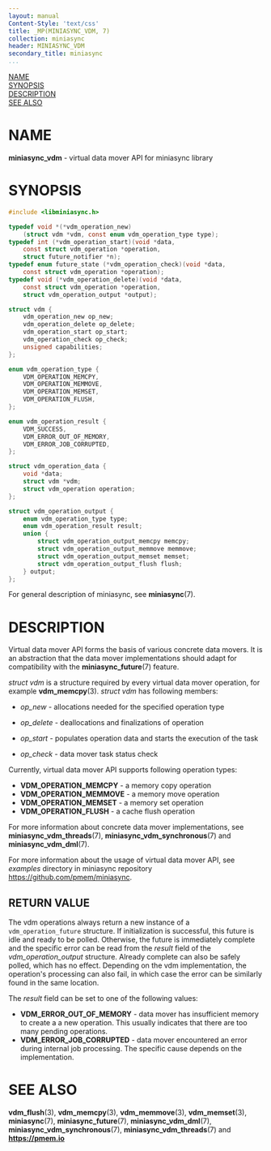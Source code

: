 ```yaml
---
layout: manual
Content-Style: 'text/css'
title: _MP(MINIASYNC_VDM, 7)
collection: miniasync
header: MINIASYNC_VDM
secondary_title: miniasync
...
```


[comment]: <> (SPDX-License-Identifier: BSD-3-Clause)
[comment]: <> (Copyright 2022, Intel Corporation)

[comment]: <> (miniasync_vdm.7 -- man page for miniasync vdm API)

[NAME](#name)<br />
[SYNOPSIS](#synopsis)<br />
[DESCRIPTION](#description)<br />
[SEE ALSO](#see-also)<br />

# NAME #

**miniasync_vdm** - virtual data mover API for miniasync library

# SYNOPSIS #

```c
#include <libminiasync.h>

typedef void *(*vdm_operation_new)
	(struct vdm *vdm, const enum vdm_operation_type type);
typedef int (*vdm_operation_start)(void *data,
	const struct vdm_operation *operation,
	struct future_notifier *n);
typedef enum future_state (*vdm_operation_check)(void *data,
	const struct vdm_operation *operation);
typedef void (*vdm_operation_delete)(void *data,
	const struct vdm_operation *operation,
	struct vdm_operation_output *output);

struct vdm {
	vdm_operation_new op_new;
	vdm_operation_delete op_delete;
	vdm_operation_start op_start;
	vdm_operation_check op_check;
	unsigned capabilities;
};

enum vdm_operation_type {
	VDM_OPERATION_MEMCPY,
	VDM_OPERATION_MEMMOVE,
	VDM_OPERATION_MEMSET,
	VDM_OPERATION_FLUSH,
};

enum vdm_operation_result {
	VDM_SUCCESS,
	VDM_ERROR_OUT_OF_MEMORY,
	VDM_ERROR_JOB_CORRUPTED,
};

struct vdm_operation_data {
	void *data;
	struct vdm *vdm;
	struct vdm_operation operation;
};

struct vdm_operation_output {
	enum vdm_operation_type type;
	enum vdm_operation_result result;
	union {
		struct vdm_operation_output_memcpy memcpy;
		struct vdm_operation_output_memmove memmove;
		struct vdm_operation_output_memset memset;
		struct vdm_operation_output_flush flush;
	} output;
};
```

For general description of miniasync, see **miniasync**(7).

# DESCRIPTION #

Virtual data mover API forms the basis of various concrete data movers.
It is an abstraction that the data mover implementations should adapt for
compatibility with the **miniasync_future**(7) feature.

*struct vdm* is a structure required by every virtual data mover operation, for
example **vdm_memcpy**(3). *struct vdm* has following members:

* *op_new* - allocations needed for the specified operation type

* *op_delete* - deallocations and finalizations of operation

* *op_start* - populates operation data and starts the execution of the task

* *op_check* - data mover task status check

Currently, virtual data mover API supports following operation types:

* **VDM_OPERATION_MEMCPY** - a memory copy operation
* **VDM_OPERATION_MEMMOVE** - a memory move operation
* **VDM_OPERATION_MEMSET** - a memory set operation
* **VDM_OPERATION_FLUSH** - a cache flush operation

For more information about concrete data mover implementations, see **miniasync_vdm_threads**(7),
**miniasync_vdm_synchronous**(7) and **miniasync_vdm_dml**(7).

For more information about the usage of virtual data mover API, see *examples* directory
in miniasync repository <https://github.com/pmem/miniasync>.

## RETURN VALUE ##

The vdm operations always return a new instance of a `vdm_operation_future`
structure. If initialization is successful, this future is idle and ready to be
polled. Otherwise, the future is immediately complete and the specific error
can be read from the *result* field of the *vdm_operation_output* structure.
Already complete can also be safely polled, which has no effect.
Depending on the vdm implementation, the operation's processing can also fail,
in which case the error can be similarly found in the same location.

The *result* field can be set to one of the following values:

* **VDM_ERROR_OUT_OF_MEMORY** - data mover has insufficient memory to create a
	a new operation. This usually indicates that there are too many pending
	operations.
* **VDM_ERROR_JOB_CORRUPTED** - data mover encountered an error during internal
	job processing. The specific cause depends on the implementation.

# SEE ALSO #

**vdm_flush**(3), **vdm_memcpy**(3), **vdm_memmove**(3), **vdm_memset**(3),
**miniasync**(7), **miniasync_future**(7),
**miniasync_vdm_dml**(7), **miniasync_vdm_synchronous**(7),
**miniasync_vdm_threads**(7) and **<https://pmem.io>**
